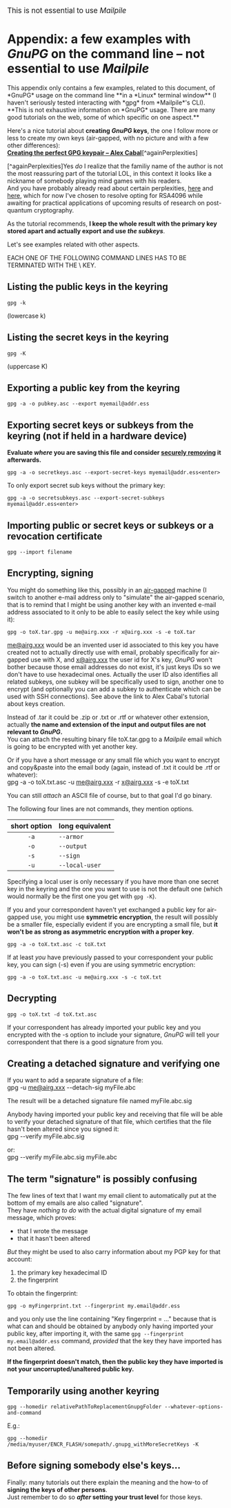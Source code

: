 <a name="gpgExamples"></a>
<big><span class="notEssent_gpg_bgnd_fg">This is not essential to use *Mailpile*</span></big>
<div class="notEssent_gpg_frame">

# Appendix: a few examples with *GnuPG* on the command line – not essential to use *Mailpile*

<div class="fluo_green_frame">This appendix only contains a few examples, related to this document, of *GnuPG* usage on the command line **in a *Linux* terminal window** (I haven't seriously tested interacting with *gpg* from *Mailpile*'s CLI).  
**This is not exhaustive information on *GnuPG* usage. There are many good tutorials on the web, some of which specific on one aspect.**

</div>

<a name="perfectKeypair"></a>Here's a nice tutorial about **creating *GnuPG* keys**, the one I follow more or less to create my own keys (air-gapped, with no picture and with a few other differences):  
[**Creating the perfect GPG keypair – Alex Cabal**](https://alexcabal.com/creating-the-perfect-gpg-keypair)[^againPerplexities]  

[^againPerplexities]Yes *do* I realize that the familiy name of the author is not the most reassuring part of the tutorial LOL, in this context it looks like a nickname of somebody playing mind games with his readers.  
  And you have probably already read about certain perplexities, [here](#ImayChoseRSA4096despite) and [here](#Kleptography_NSA), which for now I've chosen to resolve opting for RSA4096 while awaiting for practical applications of upcoming results of research on post-quantum cryptography.

As the tutorial recommends, **I keep the whole result with the primary key stored apart and actually export and use *the subkeys***.

Let's see examples related with other aspects.  

<p class="fluo_green_frame">EACH ONE OF THE FOLLOWING COMMAND LINES HAS TO BE TERMINATED WITH THE \<ENTER\> KEY.</p>

<a name="ListingPubKeys"></a>

## Listing the public keys in the keyring

    gpg -k

(lowercase k)

<a name="ListingSecretKeys"></a>

## Listing the secret keys in the keyring

    gpg -K

(uppercase K)

<a name="ExportingPubKey"></a>

## Exporting a public key from the keyring

    gpg -a -o pubkey.asc --export myemail@addr.ess

<a name="ExportingSecretsFromKeyring"></a>

## Exporting secret keys or subkeys from the keyring (not if held in a hardware device)

**Evaluate _where_ you are saving this file and consider [securely removing](#handlingSensitiveFiles) it afterwards.**

    gpg -a -o secretkeys.asc --export-secret-keys myemail@addr.ess<enter>

To only export secret sub keys without the primary key:

    gpg -a -o secretsubkeys.asc --export-secret-subkeys myemail@addr.ess<enter>

<a name="Importing"></a>

## Importing public or secret keys or subkeys or a revocation certificate

    gpg --import filename

<a name="EncryptingSigning"></a>

## Encrypting, signing

You might do something like this, possibly in an [air-gapped](#airGapped) machine (I switch to another e-mail address only to "simulate" the air-gapped scenario, that is to remind that I might be using another key with an invented e-mail address associated to it only to be able to easily select the key while using it):

    gpg -o toX.tar.gpg -u me@airg.xxx -r x@airg.xxx -s -e toX.tar

me@airg.xxx would be an invented user id associated to this key you have created not to actually directly use with email, probably specifically for air-gapped use with X, and x@airg.xxx the user id for X's key, *GnuPG* won't bother because those email addresses do not exist, it's just keys IDs so we don't have to use hexadecimal ones. Actually the user ID also identifies all related subkeys, one subkey will be specifically used to sign, another one to encrypt (and optionally you can add a subkey to authenticate which can be used with SSH connections). See above the link to Alex Cabal's tutorial about keys creation.

Instead of .tar it could be .zip or .txt or .rtf or whatever other extension, actually **the name and extension of the input and output files are not relevant to *GnuPG*.**  
You can attach the resulting binary file toX.tar.gpg to a *Mailpile* email which is going to be encrypted with yet another key.  

Or if you have a short message or any small file which you want to encrypt and copy&paste into the email body (again, instead of .txt it could be .rtf or whatever):  
    gpg -a -o toX.txt.asc -u me@airg.xxx -r x@airg.xxx -s -e toX.txt

You can still *attach* an ASCII file of course, but to that goal I'd go binary.  

The following four lines are not commands, they mention options.


| short option | long equivalent |
| :----------: | :-------------- |
| `-a`         | `--armor`       |
| `-o`         | `--output`      |
| `-s`         | `--sign`        |
| `-u`         | `--local-user`  |

<span class="fluo_green_bgnd">Specifying a local user is only necessary if you have more than one secret key in the keyring and the one you want to use is not the default one</span> (which would normally be the first one you get with `gpg -K`).

If you and your correspondent haven't yet exchanged a public key for air-gapped use, you might use **symmetric encryption**, the result will possibly be a smaller file, especially evident if you are encrypting a small file, but **it won't be as strong as asymmetric encryption with a proper key**.

    gpg -a -o toX.txt.asc -c toX.txt

If at least *you* have previously passed to your correspondent your public key, you can sign (-s) even if you are using symmetric encryption:

    gpg -a -o toX.txt.asc -u me@airg.xxx -s -c toX.txt

<a name="Decrypting"></a>

## Decrypting

    gpg -o toX.txt -d toX.txt.asc

If your correspondent has already imported your public key and you encrypted with the -s option to include your signature, *GnuPG* will tell your correspondent that there is a good signature from you.

<a name="DetachSig"></a>

## Creating a detached signature and verifying one

If you want to add a separate signature of a file:  
    gpg -u me@airg.xxx --detach-sig myFile.abc

The result will be a detached signature file named myFile.abc.sig

Anybody having imported your public key and receiving that file will be able to verify your detached signature of that file, which certifies that the file hasn't been altered since you signed it:  
    gpg --verify myFile.abc.sig

or:  
    gpg --verify myFile.abc.sig myFile.abc

<a name="TextSignatureAtTheBottom"></a>

## The term "signature" is possibly confusing

The few lines of text that I want my email client to automatically put at the bottom of my emails are also called "signature".  
They have *nothing to do* with the actual digital signature of my email message, which proves:

- that I wrote the message
- that it hasn't been altered

*But* they might be used to also carry information about my PGP key for that account:

1. the primary key hexadecimal ID
2. the fingerprint

To obtain the fingerprint:

    gpg -o myFingerprint.txt --fingerprint my.email@addr.ess

and you only use the line containing "Key fingerprint = ..." because that is what can and should be obtained by anybody only having imported your public key, after importing it, with the same `gpg --fingerprint my.email@addr.ess` command, *provided* that the key they have imported has not been altered.

**If the fingerprint doesn't match, then the public key they have imported is not your uncorrupted/unaltered public key.**

<a name="TemporarilyAnotherKeyring"></a>

## Temporarily using another keyring

    gpg --homedir relativePathToReplacementGnupgFolder --whatever-options-and-command

E.g.:

    gpg --homedir /media/myuser/ENCR_FLASH/somepath/.gnupg_withMoreSecretKeys -K

<a name="BeforeSigningKeys"></a>

## Before signing somebody else's keys...

<span class="fluo_green_bgnd">Finally: many tutorials out there explain the meaning and the how-to of **signing the keys of other persons**.  
Just remember to do so ***after* setting your trust level** for those keys.</span>
</div>
